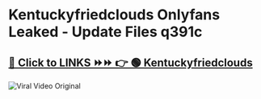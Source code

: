 
 # Kentuckyfriedclouds Onlyfans Leaked - Update Files q391c

## <h2><a href="https://clipsfans.com/Kentuckyfriedclouds&ref=git">🔗 Click to LINKS ⏩⏩ 👉 🟢 Kentuckyfriedclouds </a></h2>

<a href="https://clipsfans.com/Kentuckyfriedclouds&ref=git" rel="nofollow" data-target="animated-image.originalLink"><img src="https://i.ibb.co.com/xMMVF88/686577567.gif" alt="Viral Video Original" style="max-width: 100%; display: inline-block;" data-target="animated-image.originalImage"></a>


